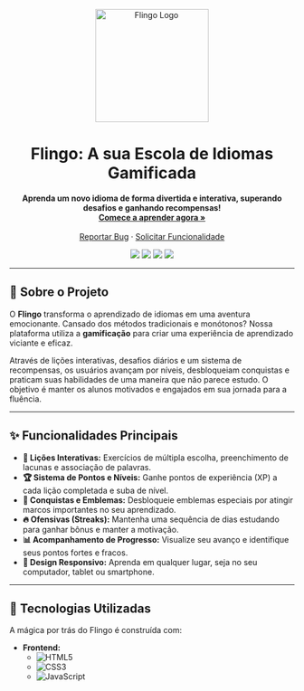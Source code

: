 <p align="center">
  <img src="https://flingo-pi.vercel.app/assets/FlingoLogo.png" alt="Flingo Logo" width="200"/>
</p>

<h1 align="center">Flingo: A sua Escola de Idiomas Gamificada</h1>

<p align="center">
  <strong>Aprenda um novo idioma de forma divertida e interativa, superando desafios e ganhando recompensas!</strong>
  <br />
  <a href="https://flingo-pi.vercel.app/"><strong>Comece a aprender agora »</strong></a>
  <br />
  <br />
  <a href="https://github.com/ViniciusSL12/Flingo-PI/issues">Reportar Bug</a>
  ·
  <a href="https://github.com/ViniciusSL12/Flingo-PI/issues">Solicitar Funcionalidade</a>
</p>

<p align="center">
  <img src="https://img.shields.io/github/stars/ViniciusSL12/Flingo-PI?style=for-the-badge&logo=github" />
  <img src="https://img.shields.io/github/forks/ViniciusSL12/Flingo-PI?style=for-the-badge&logo=github" />
  <img src="https://img.shields.io/github/license/ViniciusSL12/Flingo-PI?style=for-the-badge" />
  <img src="https://img.shields.io/badge/status-em%20desenvolvimento-yellow?style=for-the-badge" />
</p>

---

## 📖 Sobre o Projeto

O **Flingo** transforma o aprendizado de idiomas em uma aventura emocionante. Cansado dos métodos tradicionais e monótonos? Nossa plataforma utiliza a **gamificação** para criar uma experiência de aprendizado viciante e eficaz.

Através de lições interativas, desafios diários e um sistema de recompensas, os usuários avançam por níveis, desbloqueiam conquistas e praticam suas habilidades de uma maneira que não parece estudo. O objetivo é manter os alunos motivados e engajados em sua jornada para a fluência.

---

## ✨ Funcionalidades Principais

- **🧠 Lições Interativas:** Exercícios de múltipla escolha, preenchimento de lacunas e associação de palavras.
- **🏆 Sistema de Pontos e Níveis:** Ganhe pontos de experiência (XP) a cada lição completada e suba de nível.
- **🏅 Conquistas e Emblemas:** Desbloqueie emblemas especiais por atingir marcos importantes no seu aprendizado.
- **🔥 Ofensivas (Streaks):** Mantenha uma sequência de dias estudando para ganhar bônus e manter a motivação.
- **📊 Acompanhamento de Progresso:** Visualize seu avanço e identifique seus pontos fortes e fracos.
- **📱 Design Responsivo:** Aprenda em qualquer lugar, seja no seu computador, tablet ou smartphone.

---

## 🚀 Tecnologias Utilizadas

A mágica por trás do Flingo é construída com:

- **Frontend:**
  - ![HTML5](https://img.shields.io/badge/HTML5-E34F26?style=for-the-badge&logo=html5&logoColor=white)
  - ![CSS3](https://img.shields.io/badge/CSS3-1572B6?style=for-the-badge&logo=css3&logoColor=white)
  - ![JavaScript](https://img.shields.io/badge/JavaScript-F7DF1E?style=for-the-badge&logo=javascript&logoColor=black)
